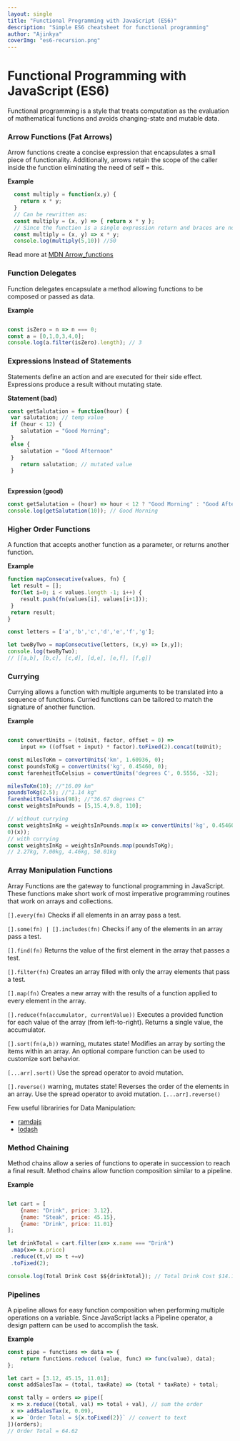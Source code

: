 ```yaml
---
layout: single
title: "Functional Programming with JavaScript (ES6)"
description: "Simple ES6 cheatsheet for functional programming"
author: "Ajinkya"
coverImg: "es6-recursion.png"
---
```



# Functional Programming with JavaScript (ES6)


<p>Functional programming is a style that treats computation as the evaluation of
mathematical functions and avoids changing-state and mutable data.</p>


### Arrow Functions (Fat Arrows)
Arrow functions create a concise expression that encapsulates a small piece of functionality. Additionally,
arrows retain the scope of the caller inside the function eliminating the need of self = this.

<b>Example</b>
```javascript
  const multiply = function(x,y) {
    return x * y;
  }
  // Can be rewritten as:
  const multiply = (x, y) => { return x * y };
  // Since the function is a single expression return and braces are not needed.
  const multiply = (x, y) => x * y;
  console.log(multiply(5,10)) //50
```

Read more at <a href="https://developer.mozilla.org/en-US/docs/Web/JavaScript/Reference/Functions/Arrow_functions" target="_blank" rel="nofollow">MDN Arrow_functions</a>


### Function Delegates
Function delegates encapsulate a method allowing functions to be composed or passed as data.

<b>Example</b>
```javascript

const isZero = n => n === 0;
const a = [0,1,0,3,4,0];
console.log(a.filter(isZero).length); // 3
```



### Expressions Instead of Statements
Statements define an action and are executed for their side effect. Expressions produce a result without mutating state.


<b>Statement (bad)</b>
```javascript
const getSalutation = function(hour) {
 var salutation; // temp value
 if (hour < 12) {
 	salutation = "Good Morning";
 }
 else {
 	salutation = "Good Afternoon"
 }
 	return salutation; // mutated value
 }
 
```

<b>Expression (good)</b>
```javascript
const getSalutation = (hour) => hour < 12 ? "Good Morning" : "Good Afternoon";
console.log(getSalutation(10)); // Good Morning
```



### Higher Order Functions
A function that accepts another function as a parameter, or returns another function.

<b>Example</b>
```javascript
function mapConsecutive(values, fn) {
 let result = [];
 for(let i=0; i < values.length -1; i++) {
 	result.push(fn(values[i], values[i+1]));
 }
 return result;
}

const letters = ['a','b','c','d','e','f','g'];

let twoByTwo = mapConsecutive(letters, (x,y) => [x,y]);
console.log(twoByTwo);
// [[a,b], [b,c], [c,d], [d,e], [e,f], [f,g]]
```


### Currying
Currying allows a function with multiple arguments to be translated into a sequence of functions. Curried functions can be tailored to match the signature of another function.

<b>Example</b>
```javascript

const convertUnits = (toUnit, factor, offset = 0) => 
	input => ((offset + input) * factor).toFixed(2).concat(toUnit);

const milesToKm = convertUnits('km', 1.60936, 0);
const poundsToKg = convertUnits('kg', 0.45460, 0);
const farenheitToCelsius = convertUnits('degrees C', 0.5556, -32);

milesToKm(10); //"16.09 km"
poundsToKg(2.5); //"1.14 kg"
farenheitToCelsius(98); //"36.67 degrees C"
const weightsInPounds = [5,15.4,9.8, 110];

// without currying
const weightsInKg = weightsInPounds.map(x => convertUnits('kg', 0.45460,
0)(x));
// with currying
const weightsInKg = weightsInPounds.map(poundsToKg);
// 2.27kg, 7.00kg, 4.46kg, 50.01kg
```



### Array Manipulation Functions
Array Functions are the gateway to functional programming in JavaScript. These functions make short work of most imperative programming routines that work on arrays and collections.



`[].every(fn)`
Checks if all elements in an array pass a test.


`[].some(fn) | [].includes(fn)`
Checks if any of the elements in an array pass a test.


`[].find(fn)`
Returns the value of the first element in the array that passes a test.


`[].filter(fn)`
Creates an array filled with only the array elements that pass a test.


`[].map(fn)`
Creates a new array with the results of a function applied to every element in the array.


`[].reduce(fn(accumulator, currentValue))`
Executes a provided function for each value of the array (from left-to-right). Returns a single value, the accumulator.


`[].sort(fn(a,b))` warning, mutates state!
Modifies an array by sorting the items within an array. An optional compare function can be used to customize sort
behavior.

`[...arr].sort()`
Use the spread operator to avoid mutation.


`[].reverse()` warning, mutates state!
Reverses the order of the elements in an array. Use the spread operator to avoid mutation. `[...arr].reverse()`

Few useful librariries for Data Manipulation:
 - <a href="http://ramdajs.com/" target="_blank" rel="nofollow">ramdajs</a>
 - <a href="https://lodash.com" target="_blank" rel="nofollow">lodash</a>
 


### Method Chaining
Method chains allow a series of functions to operate in succession to reach a final result. Method chains allow function composition similar to a pipeline.

<b>Example</b>
```javascript

let cart = [
	{name: "Drink", price: 3.12},
	{name: "Steak", price: 45.15},
	{name: "Drink", price: 11.01}
];

let drinkTotal = cart.filter(x=> x.name === "Drink")
 .map(x=> x.price)
 .reduce((t,v) => t +=v)
 .toFixed(2);

console.log(Total Drink Cost $${drinkTotal}); // Total Drink Cost $14.13
```


### Pipelines
A pipeline allows for easy function composition when performing multiple operations on a variable. Since JavaScript lacks a Pipeline operator, a design pattern can be used to accomplish the task.


<b>Example</b>
```javascript
const pipe = functions => data => {
	return functions.reduce( (value, func) => func(value), data);
};

let cart = [3.12, 45.15, 11.01];
const addSalesTax = (total, taxRate) => (total * taxRate) + total;

const tally = orders => pipe([
 x => x.reduce((total, val) => total + val), // sum the order
 x => addSalesTax(x, 0.09),
 x => `Order Total = ${x.toFixed(2)}` // convert to text
])(orders);
// Order Total = 64.62

```
